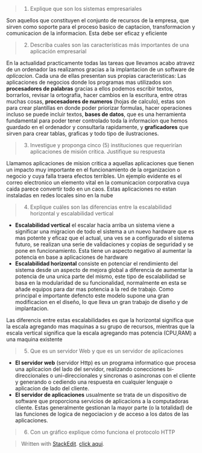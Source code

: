 >1) Explique que son los sistemas empresariales

Son aquellos que constituyen el conjunto de recursos de la empresa, que sirven como soporte para el proceso basico de captacion, transformacion y comunicacion de la informacion.
Esta debe ser eficaz y eficiente

>2) Describa cuales son las características más importantes de una aplicación empresarial

En la actualidad practicamente todas las tareas que llevamos acabo atravez de un ordenador las realizamos gracias a la implantacion de un software de *aplicacion*.
Cada una de ellas presentan sus propias caracteristicas:
Las aplicaciones de negocios donde los programas mas utilizados son **procesadores de palabras** gracias a ellos podemos escribir textos, borrarlos, revisar la ortografia, hacer cambios en la escritura, entre otras muchas cosas, **procesadores de numeros** (hojas de calculo), estas son para crear plantillas en donde poder priorizar formulas, hacer operaciones incluso se puede incluir textos, **bases de datos**, que es una herramienta fundamental para poder tener controlado toda la informacion que hemos guardado en el ordenador y consultarla rapidamente, y **graficadores** que sirven para crear tablas, graficas y todo tipo de ilustraciones.

>3) Investigue y proponga cinco (5) instituciones que requerirían aplicaciones de misión crítica.
Justifique su respuesta

Llamamos aplicaciones de mision critica a aquellas aplicaciones que tienen un impacto muy importante en el funcionamiento de la organizacion o negocio y cuya falla traera efectos terribles.
Un ejemplo evidente es el correo electronico un elemento vital en la comunicacion corporativa cuya caida parece convertir todo en un caos.
Estas aplicaciones no estan instaladas en redes locales sino en la nube 

>4) Explique cuáles son las diferencias entre la escalabilidad horizontal y escalabilidad vertical

- **Escalabilidad vertical** el escalar hacia arriba un sistema viene a significar una migracion de todo el sistema a un nuevo hardware que es mas potente y eficaz que el actual, una ves se a configurado el sistema futuro, se realizan una serie de validaciones y copias de seguridad y se pone en funcionamiento.
Esta tiene un aspecto negativo al aumentar la potencia en base a aplicaciones de hardware
- **Escalabilidad horizontal** consiste en potenciar el rendimiento del sistema desde un aspecto de mejora global a diferencia de aumentar la potencia de una unica parte del mismo, este tipo de escalabilidad se basa en la modularidad de su funcionalidad, normalmente en esta se añade equipos para dar mas potencia a la red de trabajo.
Como principal e importante defencto este modelo supone una gran modificacion en el diseño, lo que lleva un gran trabajo de diseño y de implantacion.

Las diferencis entre estas escalabilidades es que la horizontal significa que la escala agregando mas maquinas a su grupo de recursos, mientras que la escala vertical significa que la escala agregando mas potencia (CPU,RAM) a una maquina existente

>5) Que es un servidor Web y que es un servidor de aplicaciones

- **El servidor web** (servidor Http) es un programa informatico que procesa una aplicacion del lado del servidor, realizando conecciones bi-direccionales o uni-direccionales y sincronas o asincronas con el cliente y generando o cediendo una respuesta en cualquier lenguaje o aplicacion de lado del cliente.
- **El servidor de aplicaciones** usualmente se trata de un dispositivo de software que proporciona servicios de aplicacions a la computadoras cliente.
Estas generalmente gestionan la mayor parte (o la totalidad) de las funciones de logica de negociacion y de acceso a los datos de las aplicaciones.

>6) Con un gráfico explique cómo funciona el protocolo HTTP
>

> Written with [StackEdit](https://stackedit.io/).
[click aqui](https://fb.com/).

